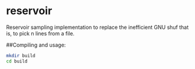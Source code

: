 # reservoir
Reservoir sampling implementation to replace the inefficient GNU shuf that is, to pick n lines from a file.

##Compiling and usage: 
```sh 
mkdir build
cd build
```

